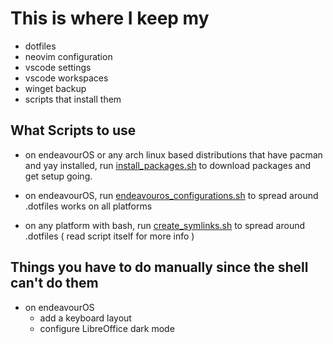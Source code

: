 # This is where I keep my

- dotfiles
- neovim configuration
- vscode settings
- vscode workspaces
- winget backup
- scripts that install them

## What Scripts to use

- on endeavourOS or any arch linux based distributions that have pacman and yay
  installed, run [install_packages.sh](./install_packages.sh)
  to download packages and get setup going.

- on endeavourOS, run [endeavouros_configurations.sh](./endeavouros_configurations.sh)
  to spread around .dotfiles
  works on all platforms

- on any platform with bash, run
  [create_symlinks.sh](./create_symlinks.sh)
  to spread around .dotfiles ( read script itself for more info )

## Things you have to do manually since the shell can't do them

- on endeavourOS
  - add a keyboard layout
  - configure LibreOffice dark mode
